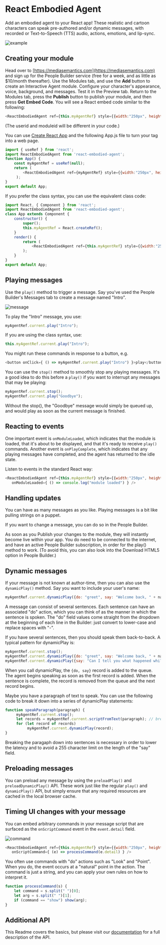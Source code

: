 # React Embodied Agent
Add an embodied agent to your React app! These realistic and cartoon characters can speak pre-authored and/or dynamic messages, with recorded or Text-to-Speech (TTS) audio, actions, emotions, and lip-sync.

![example](https://github.com/mediasemantics/react-embodied-agent/raw/main/docs/img/example.png)

## Creating your module
Head over to [https://mediasemantics.com](https://mediasemantics.com) and sign up for the People Builder service (free for a week, and as little as $10/month thereafter). Use the Modules tab, and use the **Add** button to create an Interactive Agent module. Configure your character's appearance, voice, background, and messages. Test it in the Preview tab. Return to the Modules tab, press the **Publish** button to publish your module, and then press **Get Embed Code**. You will see a React embed code similar to the following:

```javascript
<ReactEmbodiedAgent ref={this.myAgentRef} style={{width:"250px", height:"200px"}} userid="12345678" moduleid="12345678" />
```

(The userid and moduleid will be different in your code.)

You can use [Create React App](https://create-react-app.dev/) and the following App.js file to turn your tag into a web page.

```javascript
import { useRef } from 'react';
import ReactEmbodiedAgent from 'react-embodied-agent';
function App() {
    const myAgentRef = useRef(null);
    return ( 
        <ReactEmbodiedAgent ref={myAgentRef} style={{width:"250px", height:"200px"}} userid="12345678" moduleid="12345678" /> 
     );
}
export default App;
```

If you prefer the class syntax, you can use the equivalent class code:

```javascript
import React, { Component } from 'react';
import ReactEmbodiedAgent from 'react-embodied-agent';
class App extends Component {
    constructor() {
        super();
        this.myAgentRef = React.createRef();
    }
    render() {
        return ( 
            <ReactEmbodiedAgent ref={this.myAgentRef} style={{width:"250px", height:"200px"}} userid="12345678" moduleid="12345678" />
        );
    }
}
export default App;
```

## Playing messages

Use the `play()` method to trigger a message. Say you've used the People Builder's Messages tab to create a message named "Intro". 

![message](https://github.com/mediasemantics/react-embodied-agent/raw/main/docs/img/message.png)

To play the "Intro" message, you use:

```javascript
myAgentRef.current.play("Intro");
```

If you are using the class syntax, use:

```javascript
this.myAgentRef.current.play("Intro");
```

You might run these commands in response to a button, e.g.

```javascript
<button onClick={ () => myAgentRef.current.play("Intro") }>play</button>
```

You can use the `stop()` method to smoothly stop any playing messages. It's a good idea to do this before a `play()` if you want to
interrupt any messages that may be playing:

```javascript
myAgentRef.current.stop();
myAgentRef.current.play("Goodbye");
```

Without the stop(), the "Goodbye" message would simply be queued up, and would play as soon as the current message is finished.

## Reacting to events

One important event is `onModuleLoaded`, which indicates that the module is loaded, that it's about to be displayed, and that it's ready to receive `play()` commands. Another event is `onPlayComplete`, which indicates that any playing messages have completed, and the agent has returned to the idle state.

Listen to events in the standard React way:

```javascript
<ReactEmbodiedAgent ref={this.myAgentRef} style={{width:"250px", height:"200px"}} userid="12345678" moduleid="12345678" 
   onModuleLoaded={ () => console.log("module loaded") } />
```

## Handling updates

You can have as many messages as you like. Playing messages is a bit like pulling strings on a puppet.

If you want to change a message, you can do so in the People Builder. 

As soon as you Publish your changes to the module, they will instantly become live within your app. You do need to be connected to the internet, and have an active People Builder subscription, in order for the play() method to work. (To avoid this, you can also look into the Download HTML5 option in People Builder.)

## Dynamic messages

If your message is not known at author-time, then you can also use the `dynamicPlay()` method. Say you want to include your user's name:

```javascript
myAgentRef.current.dynamicPlay({do: "greet", say: "Welcome back, " + name + "."});
```

A message can consist of several sentences. Each sentence can have an associated "do" action, which you can think of as the manner in which the sentence is spoken. The "do" field values come straight from the dropdown at the beginning of each line in the Builder: just convert to lower-case and replace spaces with "-". 

If you have several sentences, then you should speak them back-to-back. A typical pattern for dynamicPlay is:

```javascript
myAgentRef.current.stop();
myAgentRef.current.dynamicPlay({do: "greet", say: "Welcome back, " + name + "."});
myAgentRef.current.dynamicPlay({say: "Can I tell you what happened while you were gone?"});
```

When you call dynamicPlay, the `{do, say}` record is added to the queue. The agent begins speaking as soon as the first record is added. When the sentence is complete, the record is removed from the queue and the next record begins. 

Maybe you have a paragraph of text to speak. You can use the following code to break it down into a series of dynamicPlay statements:

```javascript
function speakParagraph(paragraph) {
     myAgentRef.current.stop();
     let records = myAgentRef.current.scriptFromText(paragraph); // breaks into sentences
     for (let record of records)
          myAgentRef.current.dynamicPlay(record);
}
```

Breaking the paragaph down into sentences is necessary in order to lower the latency and to avoid a 255 character limit on the length of the "say" field.

## Preloading messages

You can preload any message by using the `preloadPlay()` and `preloadDynamicPlay()` API. These work just like the regular `play()` and `dynamicPlay()` API, but simply ensure that any required resources are cached in the local browser cache.

## Timing UI changes with your message

You can embed arbitrary commands in your message script that are surfaced as the `onScriptCommand` event in the `event.detail` field.

![command](https://github.com/mediasemantics/react-embodied-agent/raw/main/docs/img/command.png)

```javascript
<ReactEmbodiedAgent ref={this.myAgentRef} style={{width:"250px", height:"200px"}} userid="12345678" moduleid="12345678" 
   onScriptCommand={ (e) => processCommand(e.detail) } />
```

You often use commands with "do" actions such as "Look" and "Point". When you do, the event occurs at a "natural" point in the action. The command is just a string, and you can apply your own rules on how to interpret it.

```javascript
function processCommand(s) {
    let command = s.split(" ")[0];
    let arg = s.split(" ")[1];
    if (command == "show") show(arg);
}
```

## Additional API

This Readme covers the basics, but please visit our [documentation](https://mediasemantics.com/KB112.html) for a full description of the API.